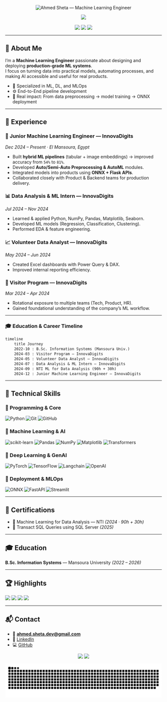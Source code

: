 <!-- ======================= DARK THEME README ======================= -->
<p align="center">
<img src="https://capsule-render.vercel.app/api?type=waving&color=0:0A66C2,100:2f81f7&height=220&section=header&text=Ahmed%20Sheta%20—%20Machine%20Learning%20Engineer&fontSize=38&fontAlignY=40&desc=Data%20Science%20%7C%20Deep%20Learning%20%7C%20AI&descSize=16&descAlignY=62&descAlign=50" alt="Ahmed Sheta — Machine Learning Engineer"/>
</p>
<p align="center">
  <img src="https://readme-typing-svg.herokuapp.com?size=22&duration=2800&pause=600&center=true&vCenter=true&width=720&height=45&color=58A6FF&lines=Machine+Learning+Engineer;Building+ML+Pipelines;AI+%2F+MLOps+%2F+Data+Science;Turning+Ideas+Into+Deployed+Models">
</p>

<p align="center">
  <a href="https://www.linkedin.com/in/ahmed-sheta-dev"><img src="https://img.shields.io/badge/LinkedIn-0A66C2.svg?style=for-the-badge&logo=linkedin&logoColor=white"></a>
  <a href="mailto:ahmed.sheta.dev@gmail.com"><img src="https://img.shields.io/badge/Email-BB86FC.svg?style=for-the-badge&logo=gmail&logoColor=1b1f24"></a>
  <a href="https://github.com/Ahmed-sheta-dev"><img src="https://img.shields.io/badge/GitHub-Ahmed--sheta--dev-24292e.svg?style=for-the-badge&logo=github&logoColor=white"></a>
</p>

---

## 👋 About Me
I’m a **Machine Learning Engineer** passionate about designing and deploying **production-grade ML systems**.  
I focus on turning data into practical models, automating processes, and making AI accessible and useful for real products.

- 🧠 Specialized in ML, DL, and MLOps  
- ⚙️ End-to-End pipeline development  
- 🚀 Real impact: From data preprocessing → model training → ONNX deployment

---

## 💼 Experience

### 🧠 Junior Machine Learning Engineer — InnovaDigits  
*Dec 2024 – Present · El Mansoura, Egypt*  
- Built **hybrid ML pipelines** (tabular + image embeddings) → improved accuracy from `54%` to `81%`.  
- Developed **Auto/Semi-Auto Preprocessing & AutoML** modules.  
- Integrated models into products using **ONNX + Flask APIs**.  
- Collaborated closely with Product & Backend teams for production delivery.

### 📊 Data Analysis & ML Intern — InnovaDigits  
*Jul 2024 – Nov 2024*  
- Learned & applied Python, NumPy, Pandas, Matplotlib, Seaborn.  
- Developed ML models (Regression, Classification, Clustering).  
- Performed EDA & feature engineering.

### 📈 Volunteer Data Analyst — InnovaDigits  
*May 2024 – Jun 2024*  
- Created Excel dashboards with Power Query & DAX.  
- Improved internal reporting efficiency.

### 🧭 Visitor Program — InnovaDigits  
*Mar 2024 – Apr 2024*  
- Rotational exposure to multiple teams (Tech, Product, HR).  
- Gained foundational understanding of the company’s ML workflow.

---

### 🎓 Education & Career Timeline
```mermaid
timeline
    title Journey
    2022-10 : B.Sc. Information Systems (Mansoura Univ.)
    2024-03 : Visitor Program — InnovaDigits
    2024-05 : Volunteer Data Analyst — InnovaDigits
    2024-07 : Data Analysis & ML Intern — InnovaDigits
    2024-09 : NTI ML for Data Analysis (90h + 30h)
    2024-12 : Junior Machine Learning Engineer — InnovaDigits
```
---

## 🧰 Technical Skills

### 🐍 Programming & Core
![Python](https://img.shields.io/badge/Python-3776AB?style=for-the-badge&logo=python&logoColor=white)
![Git](https://img.shields.io/badge/Git-F05032?style=for-the-badge&logo=git&logoColor=white)
![GitHub](https://img.shields.io/badge/GitHub-24292e?style=for-the-badge&logo=github&logoColor=white)

### 🤖 Machine Learning & AI
![scikit-learn](https://img.shields.io/badge/scikit--learn-F7931E?style=for-the-badge&logo=scikitlearn&logoColor=white)
![Pandas](https://img.shields.io/badge/Pandas-150458?style=for-the-badge&logo=pandas&logoColor=white)
![NumPy](https://img.shields.io/badge/NumPy-013243?style=for-the-badge&logo=numpy&logoColor=white)
![Matplotlib](https://img.shields.io/badge/Matplotlib-315796?style=for-the-badge&logo=matplotlib&logoColor=white)
![Transformers](https://img.shields.io/badge/Transformers-FFD54F?style=for-the-badge&logo=huggingface&logoColor=000)

### 🧠 Deep Learning & GenAI
![PyTorch](https://img.shields.io/badge/PyTorch-EE4C2C?style=for-the-badge&logo=pytorch&logoColor=white)
![TensorFlow](https://img.shields.io/badge/TensorFlow-FF6F00?style=for-the-badge&logo=tensorflow&logoColor=white)
![Langchain](https://img.shields.io/badge/Langchain-000000?style=for-the-badge&logo=langchain&logoColor=white)
![OpenAI](https://img.shields.io/badge/OpenAI-412991?style=for-the-badge&logo=openai&logoColor=white)

### 🚀 Deployment & MLOps
![ONNX](https://img.shields.io/badge/ONNX-005CED?style=for-the-badge&logo=onnx&logoColor=white)
![FastAPI](https://img.shields.io/badge/FastAPI-009688?style=for-the-badge&logo=fastapi&logoColor=white)
![Streamlit](https://img.shields.io/badge/Streamlit-FF4B4B?style=for-the-badge&logo=streamlit&logoColor=white)

---

## 🏅 Certifications
- 📜 Machine Learning for Data Analysis — NTI *(2024 · 90h + 30h)*  
- 📜 Transact SQL Queries using SQL Server *(2025)*

---

## 🎓 Education
**B.Sc. Information Systems** — Mansoura University *(2022 – 2026)*

---

## 🏆 Highlights
<p>
  <img src="https://img.shields.io/badge/Accuracy_Improved-54%25%E2%86%9281%25-10B981?style=for-the-badge">
  <img src="https://img.shields.io/badge/Automation-Auto_Preprocessing_%2F_AutoML-3B82F6?style=for-the-badge">
  <img src="https://img.shields.io/badge/Deployment-ONNX_%2B_Flask-9333EA?style=for-the-badge">
  <img src="https://img.shields.io/badge/Collaboration-Product_%7C_Backend_%7C_UX-6B7280?style=for-the-badge">
</p>

---

## 📬 Contact
- 📧 **ahmed.sheta.dev@gmail.com**  
- 🔗 [LinkedIn](https://www.linkedin.com/in/ahmed-sheta-dev)  
- 💻 [GitHub](https://github.com/Ahmed-sheta-dev)

<p align="center">
  <img src="https://github-readme-stats.vercel.app/api?username=Ahmed-sheta-dev&show_icons=true&count_private=true&theme=tokyonight" height="165" />
  <img src="https://github-readme-stats.vercel.app/api/top-langs/?username=Ahmed-sheta-dev&layout=compact&theme=tokyonight" height="165" />
</p>

<p align="center">
  <img src="https://raw.githubusercontent.com/Platane/snk/output/github-contribution-grid-snake-dark.svg" alt="snake animation" />
</p>

